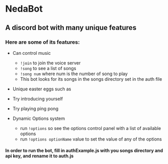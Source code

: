 # NedaBot
## A discord bot with many unique features
### Here are some of its features:

* Can control music
  * `!join` to join the voice server
  * `!song` to see a list of songs
  * `!song num` where num is the number of song to play
  *  This bot looks for its songs in the songs directory set in the auth file
  
  
*  Unique easter eggs such as
  * Try introducing yourself
  * Try playing ping pong
  
  
* Dynamic Options system
  * run `!options` so see the options control panel with a list of available options
  * run `!options optionName` value to set the value of any of the options 

#### In order to run the bot, fill in authExample.js with you songs directory and api key, and rename it to auth.js
